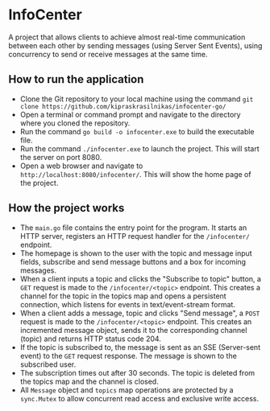 # InfoCenter

A project that allows clients to achieve almost real-time communication between each other by sending messages (using Server Sent Events), using concurrency to send or receive messages at the same time.

## How to run the application

- Clone the Git repository to your local machine using the command `git clone https://github.com/kipraskrasilnikas/infocenter-go/`
- Open a terminal or command prompt and navigate to the directory where you cloned the repository.
- Run the command `go build -o infocenter.exe` to build the executable file.
- Run the command `./infocenter.exe` to launch the project. This will start the server on port 8080.
- Open a web browser and navigate to `http://localhost:8080/infocenter/`. This will show the home page of the project.

## How the project works

- The `main.go` file contains the entry point for the program. It starts an HTTP server, registers an HTTP request handler for the `/infocenter/` endpoint.
- The homepage is shown to the user with the topic and message input fields, subscribe and send message buttons and a box for incoming messages.
- When a client inputs a topic and clicks the "Subscribe to topic" button, a `GET` request is made to the `/infocenter/<topic>` endpoint. This creates a channel for the topic in the topics map and opens a persistent connection, which listens for events in text/event-stream format.
- When a client adds a message, topic and clicks "Send message", a `POST` request is made to the `/infocenter/<topic>` endpoint. This creates an incremented message object, sends it to the corresponding channel (topic) and returns HTTP status code 204.
- If the topic is subscribed to, the message is sent as an SSE (Server-sent event) to the `GET` request response. The message is shown to the subscribed user.
- The subscription times out after 30 seconds. The topic is deleted from the topics map and the channel is closed.
- All `Message` object and `topics` map operations are protected by a `sync.Mutex` to allow concurrent read access and exclusive write access.
